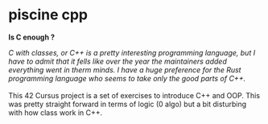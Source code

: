 # piscine cpp
**Is C enough ?**

*C with classes, or C++ is a pretty interesting programming language, 
but I have to admit that it fells like over the year the maintainers added everything went in therm minds.
I have a huge preference for the Rust programming language who seems to take only the good parts of C++.*
<br><br>
This 42 Cursus project is a set of exercises to introduce C++ and OOP. This was pretty straight forward in terms of logic (0 algo) but a bit
disturbing with how class work in C++.
